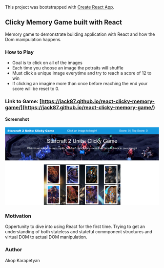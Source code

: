 This project was bootstrapped with [Create React App](https://github.com/facebook/create-react-app).

## Clicky Memory Game built with React

Memory game to demonstrate building application with React and how the Dom manipulation happens.

### How to Play
- Goal is to click on all of the images
- Each time you choose an image the potraits will shuffle
- Must click a unique image everytime and try to reach a score of 12 to win
- If clicking an imagine more than once before reaching the end your score will be reset to 0.

### Link to Game: [https://jack87.github.io/react-clicky-memory-game/](https://jack87.github.io/react-clicky-memory-game/)

#### Screenshot
![Screnshot](https://raw.githubusercontent.com/Jack87/react-clicky-memory-game/master/public/assets/images/clickySC2Screenshot.PNG)

### Motivation
Oppertunity to dive into using React for the first time. Trying to get an understanding of both stateless and stateful commponent structures and virtual DOM to actual DOM manipulation. 

### Author
Akop Karapetyan 
